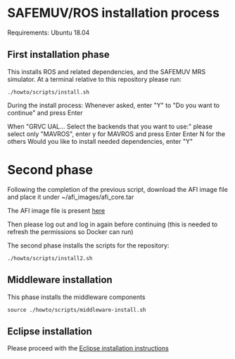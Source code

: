 # SAFEMUV/ROS installation process

Requirements: Ubuntu 18.04

## First installation phase

This installs ROS and related dependencies, and the SAFEMUV MRS simulator.
At a terminal relative to this repository please run:

```
./howto/scripts/install.sh
```

During the install process:
Whenever asked, enter "Y" to "Do you want to continue" and press Enter

When "GRVC UAL... Select the backends that you want to use:"
please select only "MAVROS", enter y for MAVROS and press Enter
Enter N for the others
Would you like to install needed dependencies, enter "Y"

# Second phase
Following the completion of the previous script,
download the AFI image file and place it under ~/afi_images/afi_core.tar

The AFI image file is present [here](https://dropit.uni.lu/invitations?share=68bf0077edb41b541037&dl=0)

Then please log out and log in again before continuing 
(this is needed to refresh the permissions so Docker can run)

The second phase installs the scripts for the repository:

```
./howto/scripts/install2.sh
```

## Middleware installation
This phase installs the middleware components

```
source ./howto/scripts/middleware-install.sh
```

## Eclipse installation
Please proceed with the [Eclipse installation instructions](./eclipse-instructions.md)
